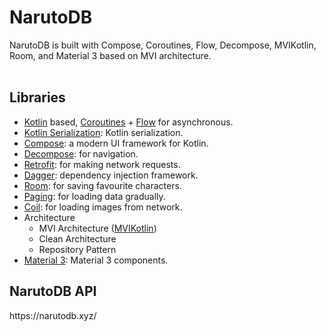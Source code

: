 # NarutoDB

NarutoDB is built with Compose, Coroutines, Flow, Decompose, MVIKotlin, Room, and Material 3 based on MVI architecture.
<br>
<br>

## Libraries
- [Kotlin](https://kotlinlang.org/) based, [Coroutines](https://github.com/Kotlin/kotlinx.coroutines) + [Flow](https://kotlin.github.io/kotlinx.coroutines/kotlinx-coroutines-core/kotlinx.coroutines.flow/) for asynchronous.
- [Kotlin Serialization](https://github.com/Kotlin/kotlinx.serialization): Kotlin serialization.
- [Compose](https://github.com/android/compose-samples): a modern UI framework for Kotlin.
- [Decompose](https://github.com/arkivanov/Decompose): for navigation.
- [Retrofit](https://github.com/square/retrofit): for making network requests.
- [Dagger](https://github.com/google/dagger): dependency injection framework.
- [Room](https://developer.android.com/jetpack/androidx/releases/room): for saving favourite characters.
- [Paging](https://developer.android.com/jetpack/androidx/releases/paging): for loading data gradually.
- [Coil](https://github.com/coil-kt/coil): for loading images from network.
- Architecture
    - MVI Architecture ([MVIKotlin](https://github.com/arkivanov/MVIKotlin/))
    - Clean Architecture
    - Repository Pattern
- [Material 3](https://m3.material.io/components): Material 3 components.

## NarutoDB API

<div>
https://narutodb.xyz/
</div>